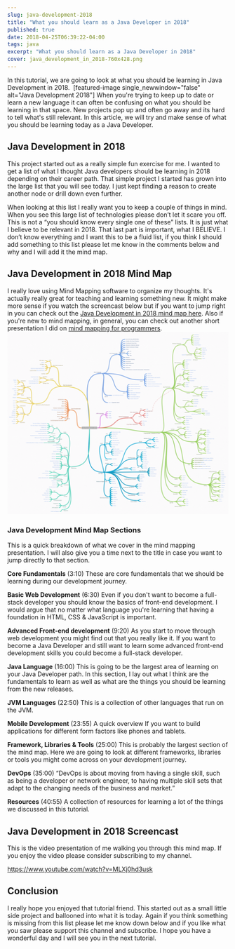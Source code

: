 ```yaml
---
slug: java-development-2018
title: "What you should learn as a Java Developer in 2018"
published: true
date: 2018-04-25T06:39:22-04:00
tags: java
excerpt: "What you should learn as a Java Developer in 2018"
cover: java_development_in_2018-760x428.png
---
```


In this tutorial, we are going to look at what you should be learning in Java Development in 2018.  \[featured-image single\_newwindow="false" alt="Java Development 2018"\] When you're trying to keep up to date or learn a new language it can often be confusing on what you should be learning in that space. New projects pop up and often go away and its hard to tell what's still relevant. In this article, we will try and make sense of what you should be learning today as a Java Developer. 

## Java Development in 2018

This project started out as a really simple fun exercise for me. I wanted to get a list of what I thought Java developers should be learning in 2018 depending on their career path. That simple project I started has grown into the large list that you will see today. I just kept finding a reason to create another node or drill down even further.

When looking at this list I really want you to keep a couple of things in mind. When you see this large list of technologies please don’t let it scare you off. This is not a “you should know every single one of these” lists. It is just what I believe to be relevant in 2018. That last part is important, what I BELIEVE. I don’t know everything and I want this to be a fluid list, if you think I should add something to this list please let me know in the comments below and why and I will add it the mind map. 

## Java Development in 2018 Mind Map

I really love using Mind Mapping software to organize my thoughts. It's actually really great for teaching and learning something new. It might make more sense if you watch the screencast below but if you want to jump right in you can check out the [Java Development in 2018 mind map here](https://coggle.it/diagram/WqgTTNMJtPiHph_q/t/java-development-in-2018). Also if you're new to mind mapping, in general, you can check out another short presentation I did on [mind mapping for programmers](https://www.youtube.com/watch?v=FINqHqYjTlE).  [![Java Development in 2018](./2018-04-25_06-01-13-1024x846.png)](https://therealdanvega.com/wp-content/uploads/2018/04/2018-04-25_06-01-13.png)

### Java Development Mind Map Sections

This is a quick breakdown of what we cover in the mind mapping presentation. I will also give you a time next to the title in case you want to jump directly to that section.   

**Core Fundamentals** (3:10) These are core fundamentals that we should be learning during our development journey. 

**Basic Web Development** (6:30) Even if you don't want to become a full-stack developer you should know the basics of front-end development. I would argue that no matter what language you're learning that having a foundation in HTML, CSS & JavaScript is important.  

**Advanced Front-end development** (9:20) As you start to move through web development you might find out that you really like it. If you want to become a Java Developer and still want to learn some advanced front-end development skills you could become a full-stack developer.  

**Java Language** (16:00) This is going to be the largest area of learning on your Java Developer path. In this section, I lay out what I think are the fundamentals to learn as well as what are the things you should be learning from the new releases.  

**JVM Languages** (22:50) This is a collection of other languages that run on the JVM. 

**Mobile Development** (23:55) A quick overview If you want to build applications for different form factors like phones and tablets. 

**Framework, Libraries & Tools** (25:00) This is probably the largest section of the mind map. Here we are going to look at different frameworks, libraries or tools you might come across on your development journey.  

**DevOps** (35:00) “DevOps is about moving from having a single skill, such as being a developer or network engineer, to having multiple skill sets that adapt to the changing needs of the business and market.”

**Resources** (40:55) A collection of resources for learning a lot of the things we discussed in this tutorial. 

## Java Development in 2018 Screencast

This is the video presentation of me walking you through this mind map. If you enjoy the video please consider subscribing to my channel.  

https://www.youtube.com/watch?v=MLXj0hd3usk

## Conclusion

I really hope you enjoyed that tutorial friend. This started out as a small little side project and ballooned into what it is today. Again if you think something is missing from this list please let me know down below and if you like what you saw please support this channel and subscribe. I hope you have a wonderful day and I will see you in the next tutorial.